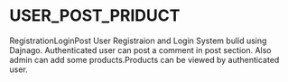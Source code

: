 # USER_POST_PRIDUCT
RegistrationLoginPost
User Registraion and Login System bulid using Dajnago. Authenticated user can post a comment in post section. Also admin can add some products.Products can be viewed by authenticated user.
